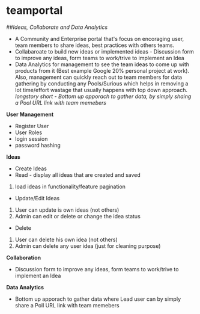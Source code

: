# teamportal
##*Ideas, Collaborate and Data Analytics*
- A Community and Enterprise portal that's focus on encoraging user, team members to share ideas, best practices with others teams. 
- Collabaroate to build new ideas or implemented ideas - Discussion form to improve any ideas, form teams to work/trive to implement an Idea
- Data Analytics for management to see the team ideas to come up with products from it (Best example Google 20% personal project at work). Also, management can quickly reach out to team members for data gathering by conducting any Pools/Surious which helps in removing a lot time/effort wastage that usually happens with top down approach. *longstory short - Bottom up apporach to gather data, by simply shaing a Pool URL link with team memebers*

**User Management**
- Register User
- User Roles
- login session
- password hashing

**Ideas**
- Create Ideas
- Read - display all ideas that are created and saved
 1. load ideas in functionality/feature pagination
- Update/Edit Ideas
 1. User can update is own ideas (not others)
 2. Admin can edit or delete or change the idea status
- Delete
 1. User can delete his own idea (not others)
 2. Admin can delete any user idea (just for cleaning purpose)

**Collaboration**
 - Discussion form to improve any ideas, form teams to work/trive to implement an Idea

**Data Analytics**
- Bottom up apporach to gather data where Lead user can by simply share a Poll URL link with team memebers
